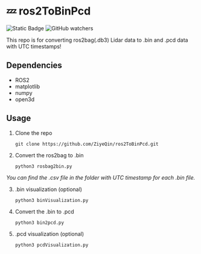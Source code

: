 # :zzz: ros2ToBinPcd

![Static Badge](https://img.shields.io/badge/Repo-ros2BinPcd-royalblue)
![GitHub watchers](https://img.shields.io/github/watchers/ZiyeQin/ros2ToBinPcd)

This repo is for converting ros2bag(.db3) Lidar data to .bin and .pcd data with UTC timestamps!

## Dependencies
- ROS2
- matplotlib
- numpy
- open3d

## Usage
1. Clone the repo
   
   `git clone https://github.com/ZiyeQin/ros2ToBinPcd.git`

3. Convert the ros2bag to .bin
   
   `python3 rosbag2bin.py`

*You can find the .csv file in the folder with UTC timestamp for each .bin file.*

3. .bin visualization (optional)
   
   `python3 binVisualization.py`

5. Convert the .bin to .pcd
   
   `python3 bin2pcd.py`

6. .pcd visualization (optional)
   
   `python3 pcdVisualization.py`

<!-- ## Contact

- Ziye Qin: ziyeq@ucr.edu -->